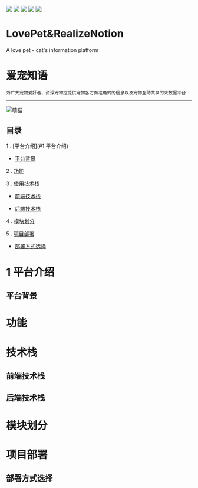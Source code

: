 ![](https://img.shields./travis/rust-lang/rust/master.svg)
![](https://img.shields.io/scrutinizer/coverage/g/phpmyadmin/phpmyadmin/master.svg)
![](https://img.shields.io/sensiolabs/i/45afb680-d4e6-4e66-93ea-bcfa79eb8a87.svg)
![](https://img..io/dotnet.myget/dotnet-coreclr/dt/Microsoft.DotNet.CoreCLR.svg)
![](https://img.shields.io/badge/python-3.6-orange.svg)

# LovePet&RealizeNotion
A love pet - cat's information platform

# 爱宠知语

`为广大宠物爱好者、资深宠物控提供宠物各方面准确的的信息以及宠物互助共享的大数据平台`

---

![萌猫](https://github.com/PythonScientists/LovePet-RealizeNotion/blob/master/cat.jpg)


## 目录

1 . [平台介绍](#1 平台介绍)

  - [平台背景](##平台背景)
    
2 . [功能](#功能)

3 . [使用技术栈](#技术栈)
  
  - [前端技术栈](##前端技术栈)
  
  - [后端技术栈](##后端技术栈)

4 . [模块划分](#模块划分)

5 . [项目部署](#项目部署)

  - [部署方式选择](##部署方式选择)

# 1 平台介绍

## 平台背景

# 功能

# 技术栈

## 前端技术栈

## 后端技术栈

# 模块划分

# 项目部署

## 部署方式选择
